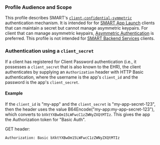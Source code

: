 ### Profile Audience and Scope

This profile describes SMART's
[`client-confidential-symmetric`](conformance.html) authentication mechanism.  It is intended for
for [SMART App Launch](app-launch.html) clients that can maintain a secret but cannot manage asymmetric keypairs. For client that can manage asymmetric keypairs, [Asymmetric Authentication](client-confidential-asymmetric.html) is preferred. This profile is not intended for [SMART Backend Services](backend-services.html) clients.

### Authentication using a `client_secret`

If a client has registered for Client Password authentication (i.e.,
it possesses a `client_secret` that is also known to the EHR), the client
authenticates by supplying an `Authorization` header with HTTP Basic authentication,
where the username is the app's `client_id` and the password is the app's
`client_secret`.

#### Example

If the `client_id` is "my-app" and the `client_secret` is "my-app-secret-123",
then the header uses the value B64Encode("my-app:my-app-secret-123"), which
converts to `bXktYXBwOm15LWFwcC1zZWNyZXQtMTIz`. This gives the app the Authorization
token for "Basic Auth".

GET header:

```
Authorization: Basic bXktYXBwOm15LWFwcC1zZWNyZXQtMTIz
```
